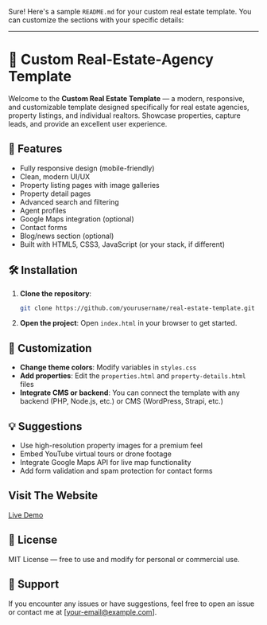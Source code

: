 Sure! Here's a sample `README.md` for your custom real estate template. You can customize the sections with your specific details:

---

# 🏡 Custom Real-Estate-Agency Template

Welcome to the **Custom Real Estate Template** — a modern, responsive, and customizable template designed specifically for real estate agencies, property listings, and individual realtors. Showcase properties, capture leads, and provide an excellent user experience.

## 🚀 Features

* Fully responsive design (mobile-friendly)
* Clean, modern UI/UX
* Property listing pages with image galleries
* Property detail pages
* Advanced search and filtering
* Agent profiles
* Google Maps integration (optional)
* Contact forms
* Blog/news section (optional)
* Built with HTML5, CSS3, JavaScript (or your stack, if different)

## 🛠️ Installation

1. **Clone the repository**:

   ```bash
   git clone https://github.com/yourusername/real-estate-template.git
   ```

2. **Open the project**:
   Open `index.html` in your browser to get started.


## 🧩 Customization

* **Change theme colors**: Modify variables in `styles.css`
* **Add properties**: Edit the `properties.html` and `property-details.html` files
* **Integrate CMS or backend**: You can connect the template with any backend (PHP, Node.js, etc.) or CMS (WordPress, Strapi, etc.)

## 💡 Suggestions

* Use high-resolution property images for a premium feel
* Embed YouTube virtual tours or drone footage
* Integrate Google Maps API for live map functionality
* Add form validation and spam protection for contact forms

## Visit The Website
<a href="https://moussassoss.github.io/real-state-agency/" target="_blank">Live Demo</a>


## 📄 License

MIT License — free to use and modify for personal or commercial use.

## 🙋 Support

If you encounter any issues or have suggestions, feel free to open an issue or contact me at \[[your-email@example.com](mailto:your-email@example.com)].

